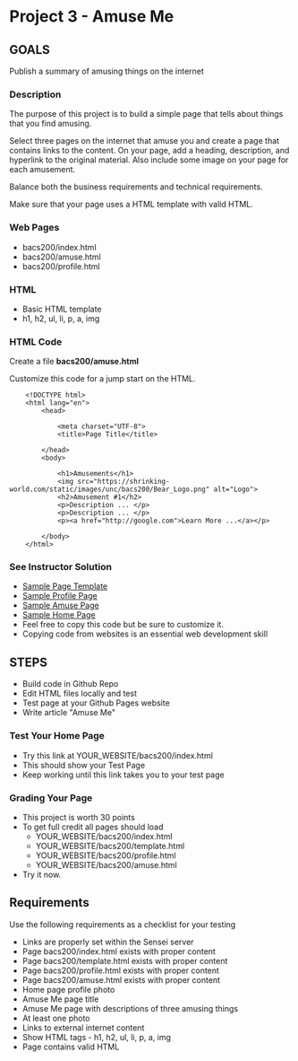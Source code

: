 # Project 3 - Amuse Me

## GOALS

Publish a summary of amusing things on the internet


### Description

The purpose of this project is to build a simple page that tells about things 
that you find amusing.

Select three pages on the internet that amuse you and create a page that 
contains links to the content. 
On your page, add a heading, description, and hyperlink to the original 
material.  Also include some image on your
page for each amusement.

Balance both the business requirements and technical requirements.

Make sure that your page uses a HTML template with valid HTML.


### Web Pages
* bacs200/index.html
* bacs200/amuse.html
* bacs200/profile.html


### HTML
* Basic HTML template
* h1, h2, ul, li, p, a, img


### HTML Code

Create a file **bacs200/amuse.html**

Customize this code for a jump start on the HTML.

```
    <!DOCTYPE html>
    <html lang="en">
        <head>
    
            <meta charset="UTF-8">
            <title>Page Title</title>
    
        </head>
        <body>
    
            <h1>Amusements</h1>
            <img src="https://shrinking-world.com/static/images/unc/bacs200/Bear_Logo.png" alt="Logo">
            <h2>Amusement #1</h2>
            <p>Description ... </p>
            <p>Description ... </p>
            <p><a href="http://google.com">Learn More ...</a></p>
            
        </body>
    </html>
```


### See Instructor Solution
* [Sample Page Template](https://mark-seaman.github.io/bacs200/week3/template.html)
* [Sample Profile Page](https://mark-seaman.github.io/bacs200/week3/profile.html)
* [Sample Amuse Page](https://mark-seaman.github.io/bacs200/week3/amuse.html)
* [Sample Home Page](https://mark-seaman.github.io/bacs200/week3/index.html)
* Feel free to copy this code but be sure to customize it.
* Copying code from websites is an essential web development skill



## STEPS
* Build code in Github Repo
* Edit HTML files locally and test
* Test page at your Github Pages website
* Write article "Amuse Me"


### Test Your Home Page
* Try this link at YOUR_WEBSITE/bacs200/index.html
* This should show your Test Page
* Keep working until this link takes you to your test page


### Grading Your Page 
* This project is worth 30 points
* To get full credit all pages should load 
    * YOUR_WEBSITE/bacs200/index.html
    * YOUR_WEBSITE/bacs200/template.html
    * YOUR_WEBSITE/bacs200/profile.html
    * YOUR_WEBSITE/bacs200/amuse.html
* Try it now.


## Requirements
Use the following requirements as a checklist for your testing

* Links are properly set within the Sensei server
* Page bacs200/index.html exists with proper content
* Page bacs200/template.html exists with proper content
* Page bacs200/profile.html exists with proper content
* Page bacs200/amuse.html exists with proper content
* Home page profile photo
* Amuse Me page title
* Amuse Me page with descriptions of three amusing things
* At least one photo
* Links to external internet content
* Show HTML tags - h1, h2, ul, li, p, a, img
* Page contains valid HTML

